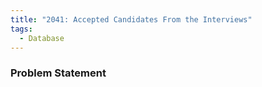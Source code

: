 ```yaml
---
title: "2041: Accepted Candidates From the Interviews"
tags:
  - Database
---
```

### Problem Statement

